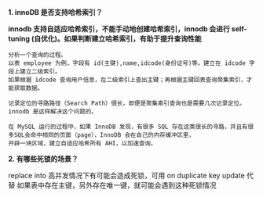 **1. innoDB 是否支持哈希索引？**

   **innodb 支持自适应哈希索引，不能手动地创建哈希索引，innodb 会进行 self-tuning (自优化)。如果判断建立哈希索引，有助于提升查询性能**

    分析一个查询的过程。
    以表 employee 为例，字段有 id(主键),name,idcode(身份证号)等。建立在 idcode 字段上建立二级索引。
    如果根据 idcode 查询用户信息，在二级索引上查出主键；再根据主键回表查询聚集索引，才能获取数据。

    记录定位的寻路路径（Search Path）很长，即便是聚集索引查询也是需要几次记录定位。innodb 是这样解决这个问题的。

    在 MySQL 运行的过程中，如果 InnoDB 发现，有很多 SQL 存在这类很长的寻路，并且有很多SQL会命中相同的页面（page），InnoDB 会在自己的内存缓冲区里，
    开辟一块区域，建立自适应哈希所有 AHI，以加速查询。

**2. 有哪些死锁的场景？**

   replace into 高并发情况下有可能会造成死锁，可用 on duplicate key update 代替
   如果表中存在主键，另外存在唯一键，就可能会遇到这种死锁情况
